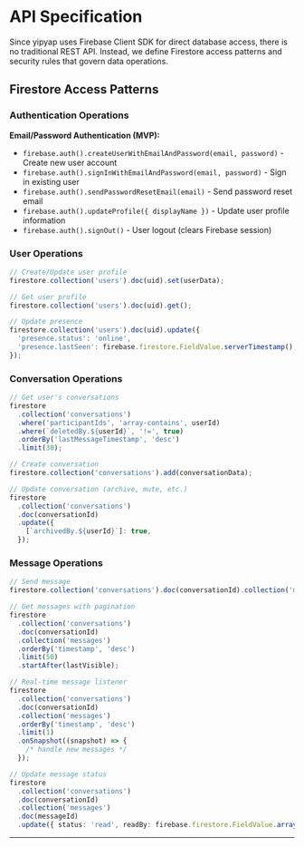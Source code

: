 # API Specification

Since yipyap uses Firebase Client SDK for direct database access, there is no traditional REST API. Instead, we define Firestore access patterns and security rules that govern data operations.

## Firestore Access Patterns

### Authentication Operations

**Email/Password Authentication (MVP):**

- `firebase.auth().createUserWithEmailAndPassword(email, password)` - Create new user account
- `firebase.auth().signInWithEmailAndPassword(email, password)` - Sign in existing user
- `firebase.auth().sendPasswordResetEmail(email)` - Send password reset email
- `firebase.auth().updateProfile({ displayName })` - Update user profile information
- `firebase.auth().signOut()` - User logout (clears Firebase session)

### User Operations

```typescript
// Create/Update user profile
firestore.collection('users').doc(uid).set(userData);

// Get user profile
firestore.collection('users').doc(uid).get();

// Update presence
firestore.collection('users').doc(uid).update({
  'presence.status': 'online',
  'presence.lastSeen': firebase.firestore.FieldValue.serverTimestamp(),
});
```

### Conversation Operations

```typescript
// Get user's conversations
firestore
  .collection('conversations')
  .where('participantIds', 'array-contains', userId)
  .where(`deletedBy.${userId}`, '!=', true)
  .orderBy('lastMessageTimestamp', 'desc')
  .limit(30);

// Create conversation
firestore.collection('conversations').add(conversationData);

// Update conversation (archive, mute, etc.)
firestore
  .collection('conversations')
  .doc(conversationId)
  .update({
    [`archivedBy.${userId}`]: true,
  });
```

### Message Operations

```typescript
// Send message
firestore.collection('conversations').doc(conversationId).collection('messages').add(messageData);

// Get messages with pagination
firestore
  .collection('conversations')
  .doc(conversationId)
  .collection('messages')
  .orderBy('timestamp', 'desc')
  .limit(50)
  .startAfter(lastVisible);

// Real-time message listener
firestore
  .collection('conversations')
  .doc(conversationId)
  .collection('messages')
  .orderBy('timestamp', 'desc')
  .limit(1)
  .onSnapshot((snapshot) => {
    /* handle new messages */
  });

// Update message status
firestore
  .collection('conversations')
  .doc(conversationId)
  .collection('messages')
  .doc(messageId)
  .update({ status: 'read', readBy: firebase.firestore.FieldValue.arrayUnion(userId) });
```

---
